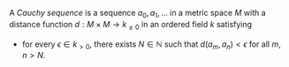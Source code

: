A *Cauchy sequence* is a sequence $a_0, a_1, \ldots$ in a metric space $M$ with a distance function $d: M \times M \to k_{\geq 0}$ in an ordered field $k$ satisfying

- for every $\epsilon \in k_{> 0}$, there exists $N \in \mathbb{N}$ such that $d(a_m, a_n) < \epsilon$ for all $m, n > N$.
